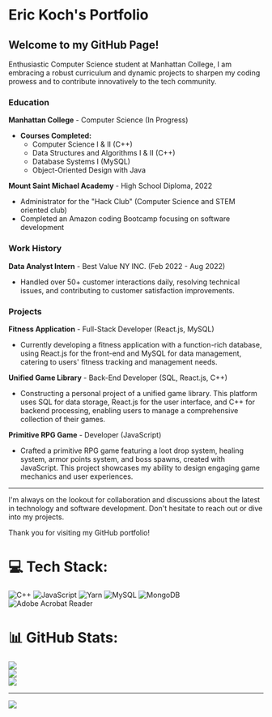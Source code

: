 # Eric Koch's Portfolio

## Welcome to my GitHub Page!

Enthusiastic Computer Science student at Manhattan College, I am embracing a robust curriculum and dynamic projects to sharpen my coding prowess and to contribute innovatively to the tech community.

### Education

**Manhattan College** - Computer Science (In Progress)
- **Courses Completed:**
  - Computer Science I & II (C++)
  - Data Structures and Algorithms I & II (C++)
  - Database Systems I (MySQL)
  - Object-Oriented Design with Java

**Mount Saint Michael Academy** - High School Diploma, 2022
- Administrator for the "Hack Club" (Computer Science and STEM oriented club)
- Completed an Amazon coding Bootcamp focusing on software development

### Work History

**Data Analyst Intern** - Best Value NY INC. (Feb 2022 - Aug 2022)
- Handled over 50+ customer interactions daily, resolving technical issues, and contributing to customer satisfaction improvements.

### Projects

**Fitness Application** - Full-Stack Developer (React.js, MySQL)
- Currently developing a fitness application with a function-rich database, using React.js for the front-end and MySQL for data management, catering to users' fitness tracking and management needs.

**Unified Game Library** - Back-End Developer (SQL, React.js, C++)
- Constructing a personal project of a unified game library. This platform uses SQL for data storage, React.js for the user interface, and C++ for backend processing, enabling users to manage a comprehensive collection of their games.

**Primitive RPG Game** - Developer (JavaScript)
- Crafted a primitive RPG game featuring a loot drop system, healing system, armor points system, and boss spawns, created with JavaScript. This project showcases my ability to design engaging game mechanics and user experiences.

---

I'm always on the lookout for collaboration and discussions about the latest in technology and software development. Don't hesitate to reach out or dive into my projects.

Thank you for visiting my GitHub portfolio!

# 💻 Tech Stack:
![C++](https://img.shields.io/badge/c++-%2300599C.svg?style=for-the-badge&logo=c%2B%2B&logoColor=white) ![JavaScript](https://img.shields.io/badge/javascript-%23323330.svg?style=for-the-badge&logo=javascript&logoColor=%23F7DF1E) ![Yarn](https://img.shields.io/badge/yarn-%232C8EBB.svg?style=for-the-badge&logo=yarn&logoColor=white) ![MySQL](https://img.shields.io/badge/mysql-%2300000f.svg?style=for-the-badge&logo=mysql&logoColor=white) ![MongoDB](https://img.shields.io/badge/MongoDB-%234ea94b.svg?style=for-the-badge&logo=mongodb&logoColor=white) ![Adobe Acrobat Reader](https://img.shields.io/badge/Adobe%20Acrobat%20Reader-EC1C24.svg?style=for-the-badge&logo=Adobe%20Acrobat%20Reader&logoColor=white)
# 📊 GitHub Stats:
![](https://github-readme-stats.vercel.app/api?username=IAmExcel&theme=dark&hide_border=false&include_all_commits=false&count_private=false)<br/>
![](https://github-readme-streak-stats.herokuapp.com/?user=IAmExcel&theme=dark&hide_border=false)<br/>
![](https://github-readme-stats.vercel.app/api/top-langs/?username=IAmExcel&theme=dark&hide_border=false&include_all_commits=false&count_private=false&layout=compact)

---
[![](https://visitcount.itsvg.in/api?id=IAmExcel&icon=0&color=0)](https://visitcount.itsvg.in)

<!-- Proudly created with GPRM ( https://gprm.itsvg.in ) -->
